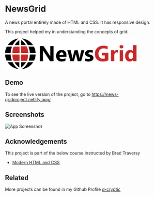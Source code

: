 
# NewsGrid

A news portal entirely made of HTML and CSS. It has responsive design.

This project helped my in understanding the concepts of grid.

![Logo](https://github.com/d-cryptic/newsgridProject/blob/master/img/logo.png?raw=true)
    
## Demo

To see the live version of the project, go to https://news-gridproject.netlify.app/


  
## Screenshots

![App Screenshot](https://github.com/d-cryptic/newsgridProject/blob/master/img/screenshot.png?raw=true)

  
## Acknowledgements

This project is part of the below course instructed by Brad Traversy
 - [Modern HTML and CSS](https://www.udemy.com/course/modern-html-css-from-the-beginning/)
 
## Related

More projects can be found in my Github Profile
[d-cryptic](https://github.com/d-cryptic)

  